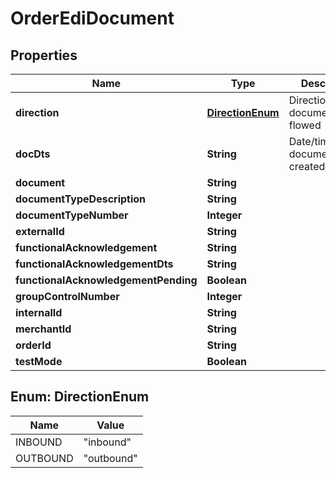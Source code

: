 

# OrderEdiDocument


## Properties

| Name | Type | Description | Notes |
|------------ | ------------- | ------------- | -------------|
|**direction** | [**DirectionEnum**](#DirectionEnum) | Direction the document flowed |  [optional] |
|**docDts** | **String** | Date/time the document was created/received |  [optional] |
|**document** | **String** |  |  [optional] |
|**documentTypeDescription** | **String** |  |  [optional] |
|**documentTypeNumber** | **Integer** |  |  [optional] |
|**externalId** | **String** |  |  [optional] |
|**functionalAcknowledgement** | **String** |  |  [optional] |
|**functionalAcknowledgementDts** | **String** |  |  [optional] |
|**functionalAcknowledgementPending** | **Boolean** |  |  [optional] |
|**groupControlNumber** | **Integer** |  |  [optional] |
|**internalId** | **String** |  |  [optional] |
|**merchantId** | **String** |  |  [optional] |
|**orderId** | **String** |  |  [optional] |
|**testMode** | **Boolean** |  |  [optional] |



## Enum: DirectionEnum

| Name | Value |
|---- | -----|
| INBOUND | &quot;inbound&quot; |
| OUTBOUND | &quot;outbound&quot; |




